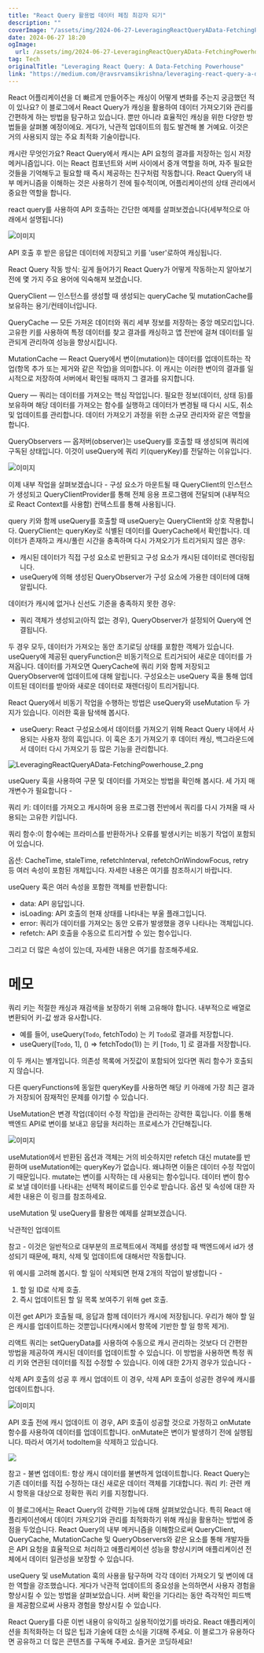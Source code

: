```yaml
---
title: "React Query 활용법 데이터 페칭 최강자 되기"
description: ""
coverImage: "/assets/img/2024-06-27-LeveragingReactQueryAData-FetchingPowerhouse_0.png"
date: 2024-06-27 18:20
ogImage: 
  url: /assets/img/2024-06-27-LeveragingReactQueryAData-FetchingPowerhouse_0.png
tag: Tech
originalTitle: "Leveraging React Query: A Data-Fetching Powerhouse"
link: "https://medium.com/@ravsrvamsikrishna/leveraging-react-query-a-data-fetching-powerhouse-21850a482c86"
---
```



React 어플리케이션을 더 빠르게 만들어주는 캐싱이 어떻게 변화를 주는지 궁금했던 적이 있나요? 이 블로그에서 React Query가 캐싱을 활용하여 데이터 가져오기와 관리를 간편하게 하는 방법을 탐구하고 있습니다. 뿐만 아니라 효율적인 캐싱을 위한 다양한 방법들을 살펴볼 예정이에요. 게다가, 낙관적 업데이트의 힘도 발견해 볼 거예요. 이것은 거의 사용되지 않는 주요 최적화 기술이랍니다.

캐시란 무엇인가요?
React Query에서 캐시는 API 요청의 결과를 저장하는 임시 저장 메커니즘입니다. 이는 React 컴포넌트와 서버 사이에서 중개 역할을 하며, 자주 필요한 것들을 기억해두고 필요할 때 즉시 제공하는 친구처럼 작동합니다.
React Query의 내부 메커니즘을 이해하는 것은 사용하기 전에 필수적이며, 어플리케이션의 상태 관리에서 중요한 역할을 합니다.

react query를 사용하여 API 호출하는 간단한 예제를 살펴보겠습니다(세부적으로 아래에서 설명됩니다)

![이미지](/assets/img/2024-06-27-LeveragingReactQueryAData-FetchingPowerhouse_0.png)

<div class="content-ad"></div>

API 호출 후 받은 응답은 데이터에 저장되고 키를 'user'로하여 캐싱됩니다.

React Query 작동 방식: 깊게 들어가기
React Query가 어떻게 작동하는지 알아보기 전에 몇 가지 주요 용어에 익숙해져 보겠습니다.

QueryClient — 인스턴스를 생성할 때 생성되는 queryCache 및 mutationCache를 보유하는 용기/컨테이너입니다.

QueryCache — 모든 가져온 데이터와 쿼리 세부 정보를 저장하는 중앙 메모리입니다. 고유한 키를 사용하여 특정 데이터를 찾고 결과를 캐싱하고 앱 전반에 걸쳐 데이터를 일관되게 관리하여 성능을 향상시킵니다.

<div class="content-ad"></div>

MutationCache — React Query에서 변이(mutation)는 데이터를 업데이트하는 작업(항목 추가 또는 제거와 같은 작업)을 의미합니다. 이 캐시는 이러한 변이의 결과를 일시적으로 저장하여 서버에서 확인될 때까지 그 결과를 유지합니다.

Query — 쿼리는 데이터를 가져오는 핵심 작업입니다. 필요한 정보(데이터, 상태 등)를 보유하며 해당 데이터를 가져오는 함수를 실행하고 데이터가 변경될 때 다시 시도, 취소 및 업데이트를 관리합니다. 데이터 가져오기 과정을 위한 소규모 관리자와 같은 역할을 합니다.

QueryObservers — 옵저버(observer)는 useQuery를 호출할 때 생성되며 쿼리에 구독된 상태입니다. 이것이 useQuery에 쿼리 키(queryKey)를 전달하는 이유입니다.

![이미지](/assets/img/2024-06-27-LeveragingReactQueryAData-FetchingPowerhouse_1.png)

<div class="content-ad"></div>

이제 내부 작업을 살펴보겠습니다 - 
구성 요소가 마운트될 때 QueryClient의 인스턴스가 생성되고 QueryClientProvider를 통해 전체 응용 프로그램에 전달되며 (내부적으로 React Context를 사용함) 컨텍스트를 통해 사용됩니다.

query 키와 함께 useQuery를 호출할 때 useQuery는 QueryClient와 상호 작용합니다. QueryClient는 queryKey로 식별된 데이터를 QueryCache에서 확인합니다. 데이터가 존재하고 캐시/풀린 시간을 충족하며 다시 가져오기가 트리거되지 않은 경우:

- 캐시된 데이터가 직접 구성 요소로 반환되고 구성 요소가 캐시된 데이터로 렌더링됩니다.
- useQuery에 의해 생성된 QueryObserver가 구성 요소에 가용한 데이터에 대해 알립니다.

데이터가 캐시에 없거나 신선도 기준을 충족하지 못한 경우:

<div class="content-ad"></div>

- 쿼리 객체가 생성되고(아직 없는 경우), QueryObserver가 설정되어 Query에 연결됩니다.

두 경우 모두, 데이터가 가져오는 동안 초기로딩 상태를 포함한 객체가 있습니다. useQuery에 제공된 queryFunction은 비동기적으로 트리거되어 새로운 데이터를 가져옵니다. 데이터를 가져오면 QueryCache에 쿼리 키와 함께 저장되고 QueryObserver에 업데이트에 대해 알립니다. 구성요소는 useQuery 훅을 통해 업데이트된 데이터를 받아와 새로운 데이터로 재렌더링이 트리거됩니다.

React Query에서 비동기 작업을 수행하는 방법은 useQuery와 useMutation 두 가지가 있습니다. 이러한 훅을 탐색해 봅시다.
- useQuery: React 구성요소에서 데이터를 가져오기 위해 React Query 내에서 사용되는 사용자 정의 훅입니다. 이 훅은 초기 가져오기 후 데이터 캐싱, 백그라운드에서 데이터 다시 가져오기 등 많은 기능을 관리합니다.

![LeveragingReactQueryAData-FetchingPowerhouse_2.png](/assets/img/2024-06-27-LeveragingReactQueryAData-FetchingPowerhouse_2.png)

<div class="content-ad"></div>

useQuery 훅을 사용하여 구문 및 데이터를 가져오는 방법을 확인해 봅시다.
세 가지 매개변수가 필요합니다 -

쿼리 키: 데이터를 가져오고 캐시하며 응용 프로그램 전반에서 쿼리를 다시 가져올 때 사용되는 고유한 키입니다.

쿼리 함수:이 함수에는 프라미스를 반환하거나 오류를 발생시키는 비동기 작업이 포함되어 있습니다.

옵션: CacheTime, staleTime, refetchInterval, refetchOnWindowFocus, retry 등 여러 속성이 포함된 개체입니다. 자세한 내용은 여기를 참조하시기 바랍니다.

<div class="content-ad"></div>

useQuery 훅은 여러 속성을 포함한 객체를 반환합니다:

- data: API 응답입니다.
- isLoading: API 호출의 현재 상태를 나타내는 부울 플래그입니다.
- error: 쿼리가 데이터를 가져오는 동안 오류가 발생했을 경우 나타나는 객체입니다.
- refetch: API 호출을 수동으로 트리거할 수 있는 함수입니다.

그리고 더 많은 속성이 있는데, 자세한 내용은 여기를 참조해주세요.

# 메모

<div class="content-ad"></div>

쿼리 키는 적절한 캐싱과 재검색을 보장하기 위해 고유해야 합니다. 내부적으로 배열로 변환되어 키-값 쌍과 유사합니다.

- 예를 들어, useQuery(`Todo`, fetchTodo) 는 키 `Todo`로 결과를 저장합니다.
- useQuery([`Todo`, 1], () => fetchTodo(1)) 는 키 [`Todo`, 1] 로 결과를 저장합니다.

이 두 캐시는 별개입니다. 의존성 목록에 거짓값이 포함되어 있다면 쿼리 함수가 호출되지 않습니다.

다른 queryFunctions에 동일한 queryKey를 사용하면 해당 키 아래에 가장 최근 결과가 저장되어 잠재적인 문제를 야기할 수 있습니다.

<div class="content-ad"></div>

UseMutation은 변경 작업(데이터 수정 작업)을 관리하는 강력한 훅입니다. 이를 통해 백엔드 API로 변이를 보내고 응답을 처리하는 프로세스가 간단해집니다.

![이미지](/assets/img/2024-06-27-LeveragingReactQueryAData-FetchingPowerhouse_3.png)

useMutation에서 반환된 옵션과 객체는 거의 비슷하지만 refetch 대신 mutate를 반환하며 useMutation에는 queryKey가 없습니다. 왜냐하면 이들은 데이터 수정 작업이기 때문입니다.
mutate는 변이를 시작하는 데 사용되는 함수입니다. 데이터 변이 함수로 보낼 데이터를 나타내는 선택적 페이로드를 인수로 받습니다.
옵션 및 속성에 대한 자세한 내용은 이 링크를 참조하세요.

useMutation 및 useQuery를 활용한 예제를 살펴보겠습니다.

<div class="content-ad"></div>

낙관적인 업데이트

참고 - 이것은 일반적으로 대부분의 프로젝트에서 객체를 생성할 때 백엔드에서 id가 생성되기 때문에, 패치, 삭제 및 업데이트에 대해서만 작동합니다.

위 예시를 고려해 봅시다. 할 일이 삭제되면 현재 2개의 작업이 발생합니다 -
1. 할 일 ID로 삭제 호출.
2. 즉시 업데이트된 할 일 목록 보여주기 위해 get 호출.

이전 get API가 호출될 때, 응답과 함께 데이터가 캐시에 저장됩니다.
우리가 해야 할 일은 캐시를 업데이트하는 것뿐입니다(캐시에서 항목에 기반한 할 일 항목 제거).

<div class="content-ad"></div>

리액트 쿼리는 setQueryData를 사용하여 수동으로 캐시 관리하는 것보다 더 간편한 방법을 제공하여 캐시된 데이터를 업데이트할 수 있습니다. 이 방법을 사용하면 특정 쿼리 키와 연관된 데이터를 직접 수정할 수 있습니다.
이에 대한 2가지 경우가 있습니다 -

삭제 API 호출의 성공 후 캐시 업데이트
이 경우, 삭제 API 호출이 성공한 경우에 캐시를 업데이트합니다.

![이미지](/assets/img/2024-06-27-LeveragingReactQueryAData-FetchingPowerhouse_4.png)

API 호출 전에 캐시 업데이트
이 경우, API 호출이 성공할 것으로 가정하고 onMutate 함수를 사용하여 데이터를 업데이트합니다.
onMutate은 변이가 발생하기 전에 실행됩니다. 따라서 여기서 todoItem을 삭제하고 있습니다.

<div class="content-ad"></div>

<img src="/assets/img/2024-06-27-LeveragingReactQueryAData-FetchingPowerhouse_5.png" />

참고 -
불변 업데이트: 항상 캐시 데이터를 불변하게 업데이트합니다. React Query는 기존 데이터를 직접 수정하는 대신 새로운 데이터 객체를 기대합니다.
쿼리 키: 관련 캐시 항목을 대상으로 정확한 쿼리 키를 지정합니다.

이 블로그에서는 React Query의 강력한 기능에 대해 살펴보았습니다. 특히 React 애플리케이션에서 데이터 가져오기와 관리를 최적화하기 위해 캐싱을 활용하는 방법에 중점을 두었습니다. React Query의 내부 메커니즘을 이해함으로써 QueryClient, QueryCache, MutationCache 및 QueryObservers와 같은 요소를 통해 개발자들은 API 요청을 효율적으로 처리하고 애플리케이션 성능을 향상시키며 애플리케이션 전체에서 데이터 일관성을 보장할 수 있습니다.

useQuery 및 useMutation 훅의 사용을 탐구하며 각각 데이터 가져오기 및 변이에 대한 역할을 강조했습니다. 게다가 낙관적 업데이트의 중요성을 논의하면서 사용자 경험을 향상시킬 수 있는 방법을 살펴보았습니다. 서버 확인을 기다리는 동안 즉각적인 피드백을 제공함으로써 사용자 경험을 향상시킬 수 있습니다.

<div class="content-ad"></div>

React Query를 다룬 이번 내용이 유익하고 실용적이었기를 바라요. React 애플리케이션을 최적화하는 더 많은 팁과 기술에 대한 소식을 기대해 주세요. 이 블로그가 유용하다면 공유하고 더 많은 콘텐츠를 구독해 주세요. 즐거운 코딩하세요!